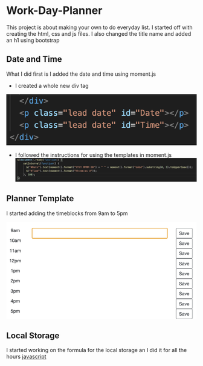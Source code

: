 # Work-Day-Planner
This project is about making your own to do everyday list. I started off with creating the html, css and js files.
I also changed the title name and added an h1 using bootstrap

## Date and Time
What I did first is I added the date and time using moment.js
* I created a whole new div tag 

![Div-Tag](images/div-tag.png)

* I followed the instructions for using the templates in moment.js
![Moment-Time](images/moment-time.png)

## Planner Template
I started adding the timeblocks from 9am to 5pm

![Planner](images/planner.png)

## Local Storage
I started working on the formula for the local storage an I did it for all the hours
[javascript](images/javascript.png)

